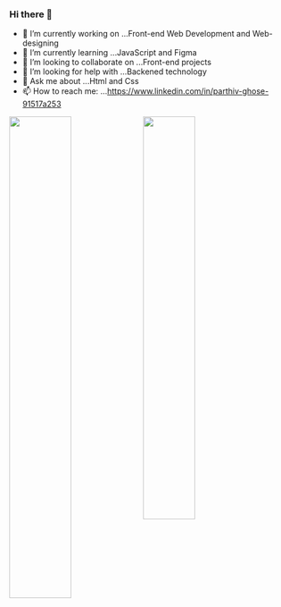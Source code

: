 ### Hi there 👋
- 🔭 I’m currently working on ...Front-end Web Development and Web-designing
- 🌱 I’m currently learning ...JavaScript and Figma
- 👯 I’m looking to collaborate on ...Front-end projects
- 🤔 I’m looking for help with ...Backened technology
- 💬 Ask me about ...Html and Css
- 📫 How to reach me: ...https://www.linkedin.com/in/parthiv-ghose-91517a253

<img align="left" width="47%" src="https://github-readme-stats.vercel.app/api?username=parthivghose2919&show_icons=true&theme=radical">
<img align="left" width="43%"src="https://github-readme-stats.vercel.app/api/top-langs/?username=parthivghose2919&langs_count=8)](https://github.com/anuraghazra/github-readme-stats">


